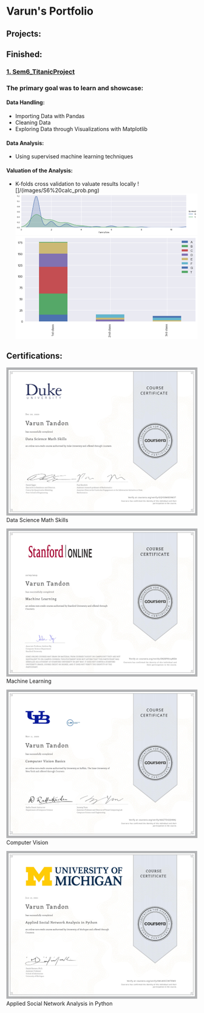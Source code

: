 # Varun's Portfolio

## Projects:

## Finished:
### [1. Sem6_TitanicProject](https://github.com/varuntandon04/Sem6_TitanicProject)

### The primary goal was to learn and showcase:
#### Data Handling:
* Importing Data with Pandas
* Cleaning Data
* Exploring Data through Visualizations with Matplotlib

#### Data Analysis:
* Using supervised machine learning techniques

#### Valuation of the Analysis:
* K-folds cross validation to valuate results locally
![]/(images/S6%20calc_prob.png)  ![](/images/S6%20download%20(1).png)  ![](/images/S6%20download.png)


## Certifications:
![](/images/Coursera%20Data%20Science%20Math%20Skills.jpg)
Data Science Math Skills

![](/images/Coursera%20Machine%20Learning.jpg)
Machine Learning

![](/images/Coursera%20Computer%20Vision.jpg)
Computer Vision

![](/images/Coursera%20Applied%20Social%20Network%20Analysis%20in%20Python.jpg)
Applied Social Network Analysis in Python


